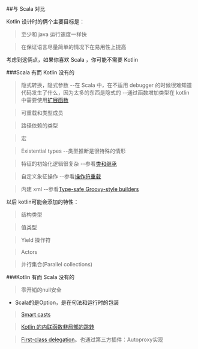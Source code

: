 ##与 Scala 对比

Kotlin 设计时的俩个主要目标是：

> 至少和 java 运行速度一样快

> 在保证语言尽量简单的情况下在易用性上提高

考虑到这俩点，如果你喜欢 Scala ，你可能不需要 Kotlin

###Scala 有而 Kotlin 没有的

> 隐式转换，隐式参数
	--在 Scala 中，在不适用 debugger 的时候很难知道代码发生了什么，因为太多的东西是隐式的
	--通过函数增加类型在 kotlin 中需要使用[扩展函数](http://kotlinlang.org/docs/reference/extensions.html)

> 可重载和类型成员

> 路径依赖的类型

> 宏

> Existential types
	--类型推断是很特殊的情形

> 特征的初始化逻辑很复杂
	--参看[类和继承](http://kotlinlang.org/docs/reference/classes.html)

>自定义象征操作
	--参看[操作符重载](http://kotlinlang.org/docs/reference/operator-overloading.html)

> 内建 xml
	--参看[Type-safe Groovy-style builders](http://kotlinlang.org/docs/reference/type-safe-builders.html)

以后 kotlin可能会添加的特性：

> 结构类型

> 值类型

> Yield 操作符

> Actors

> 并行集合(Parallel collections)

###Kotlin 有而 Scala 没有的

>零开销的null安全
- Scala的是Option，是在句法和运行时的包装

>[ Smart casts](http://kotlinlang.org/docs/reference/typecasts.html)

>[Kotlin 的内联函数非局部的跳转](http://kotlinlang.org/docs/reference/inline-functions.html#inline-functions)

> [First-class delegation](http://kotlinlang.org/docs/reference/delegation.html)。也通过第三方插件：Autoproxy实现
